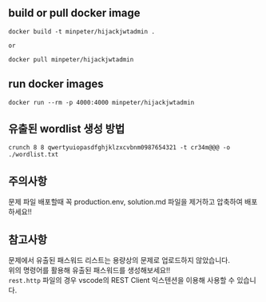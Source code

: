 ## build or pull docker image
```
docker build -t minpeter/hijackjwtadmin .

or

docker pull minpeter/hijackjwtadmin
```

## run docker images
```
docker run --rm -p 4000:4000 minpeter/hijackjwtadmin
```

## 유출된 wordlist 생성 방법
```
crunch 8 8 qwertyuiopasdfghjklzxcvbnm0987654321 -t cr34m@@@ -o ./wordlist.txt
```

## 주의사항
문제 파일 배포할때 꼭 production.env, solution.md 파일을 제거하고 압축하여 배포하세요!!  

## 참고사항
문제에서 유출된 패스워드 리스트는 용량상의 문제로 업로드하지 않았습니다.  
위의 명령어를 활용해 유출된 패스워드를 생성해보세요!!  
`rest.http` 파일의 경우 vscode의 REST Client 익스텐션을 이용해 사용할 수 있습니다.  
